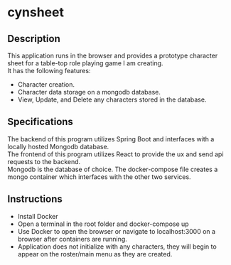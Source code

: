 # cynsheet

## Description
This application runs in the browser and provides a prototype character sheet for
a table-top role playing game I am creating.\
It has the following features:
* Character creation.
* Character data storage on a mongodb database.
* View, Update, and Delete any characters stored in the database.

## Specifications
The backend of this program utilizes Spring Boot and interfaces with a locally hosted Mongodb database.\
The frontend of this program utilizes React to provide the ux and send api requests to the backend.\
Mongodb is the database of choice. The docker-compose file creates a mongo container which interfaces
with the other two services.

## Instructions
* Install Docker
* Open a terminal in the root folder and docker-compose up
* Use Docker to open the browser or navigate to localhost:3000 on a browser after containers are running.
* Application does not initialize with any characters, they will begin to appear on the roster/main menu as they are created.
